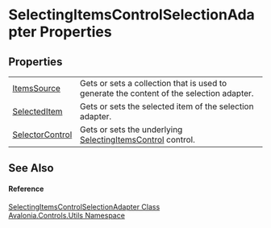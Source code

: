 # SelectingItemsControlSelectionAdapter Properties




## Properties
<table>
<tr>
<td><a href="P_Avalonia_Controls_Utils_SelectingItemsControlSelectionAdapter_ItemsSource">ItemsSource</a></td>
<td>Gets or sets a collection that is used to generate the content of the selection adapter.</td>
</tr>
<tr>
<td><a href="P_Avalonia_Controls_Utils_SelectingItemsControlSelectionAdapter_SelectedItem">SelectedItem</a></td>
<td>Gets or sets the selected item of the selection adapter.</td>
</tr>
<tr>
<td><a href="P_Avalonia_Controls_Utils_SelectingItemsControlSelectionAdapter_SelectorControl">SelectorControl</a></td>
<td>Gets or sets the underlying <a href="T_Avalonia_Controls_Primitives_SelectingItemsControl">SelectingItemsControl</a> control.</td>
</tr>
</table>

## See Also


#### Reference
<a href="T_Avalonia_Controls_Utils_SelectingItemsControlSelectionAdapter">SelectingItemsControlSelectionAdapter Class</a>  
<a href="N_Avalonia_Controls_Utils">Avalonia.Controls.Utils Namespace</a>  

